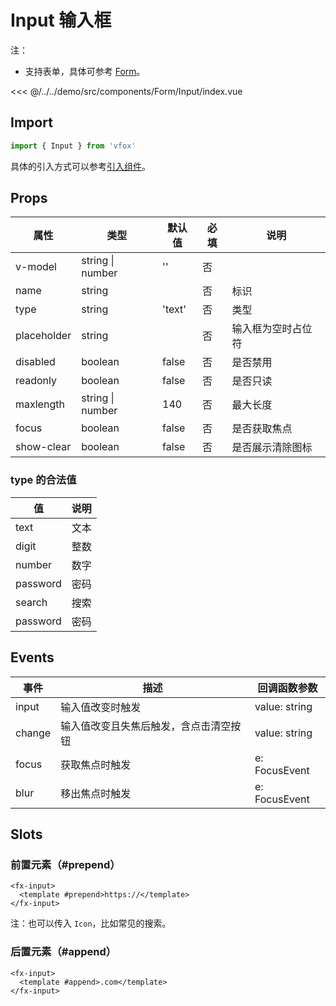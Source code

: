 # Input 输入框

注：

- 支持表单，具体可参考 [Form](./Form.md)。

<CodeDemo name="Input">

<<< @/../../demo/src/components/Form/Input/index.vue

</CodeDemo>

## Import

```js
import { Input } from 'vfox'
```

具体的引入方式可以参考[引入组件](../guide/import.md)。

## Props

| 属性        | 类型             | 默认值 | 必填 | 说明               |
| ----------- | ---------------- | ------ | ---- | ------------------ |
| v-model     | string \| number | ''     | 否   |
| name        | string           |        | 否   | 标识               |
| type        | string           | 'text' | 否   | 类型               |
| placeholder | string           |        | 否   | 输入框为空时占位符 |
| disabled    | boolean          | false  | 否   | 是否禁用           |
| readonly    | boolean          | false  | 否   | 是否只读           |
| maxlength   | string \| number | 140    | 否   | 最大长度           |
| focus       | boolean          | false  | 否   | 是否获取焦点       |
| show-clear  | boolean          | false  | 否   | 是否展示清除图标   |

### type 的合法值

| 值       | 说明 |
| -------- | ---- |
| text     | 文本 |
| digit    | 整数 |
| number   | 数字 |
| password | 密码 |
| search   | 搜索 |
| password | 密码 |

## Events

| 事件   | 描述                                   | 回调函数参数  |
| ------ | -------------------------------------- | ------------- |
| input  | 输入值改变时触发                       | value: string |
| change | 输入值改变且失焦后触发，含点击清空按钮 | value: string |
| focus  | 获取焦点时触发                         | e: FocusEvent |
| blur   | 移出焦点时触发                         | e: FocusEvent |

## Slots

### 前置元素（#prepend）

```vue
<fx-input>
  <template #prepend>https://</template>
</fx-input>
```

注：也可以传入 `Icon`，比如常见的搜索。

### 后置元素（#append）

```vue
<fx-input>
  <template #append>.com</template>
</fx-input>
```

